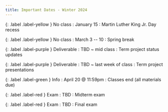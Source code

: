 ```yaml
---
title: Important Dates - Winter 2024
---
```


{: .label .label-yellow } No class
: January 15
  : Martin Luther King Jr. Day recess

{: .label .label-yellow } No class
: March 3 -- 10
  : Spring break

{: .label .label-purple } Deliverable
: TBD ~ mid class <!-- October 14th -->
  : Term project status updates

{: .label .label-purple } Deliverable
: TBD ~ last week of class <!--December 7 and 9-->
  : Term project presentations

{: .label .label-green } Info
: April 20 @ 11:59pm
  : Classes end (all materials due)

{: .label .label-red } Exam
: TBD
  : Midterm exam


{: .label .label-red } Exam
: TBD
  : Final exam
